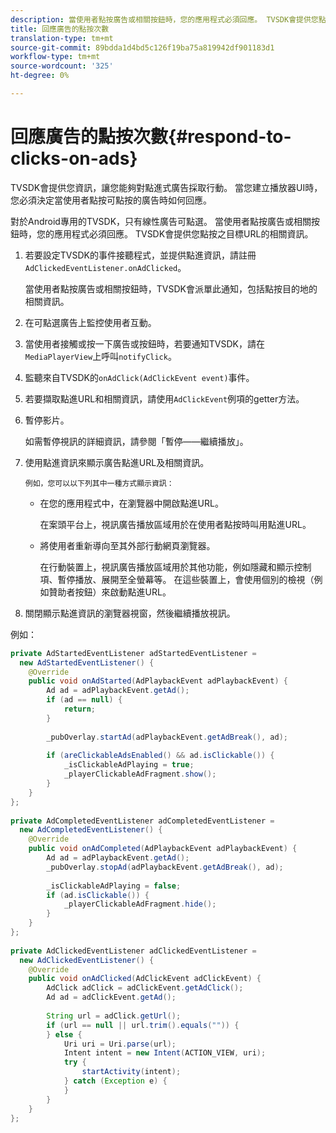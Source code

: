 ```yaml
---
description: 當使用者點按廣告或相關按鈕時，您的應用程式必須回應。 TVSDK會提供您點按之目標URL的相關資訊。
title: 回應廣告的點按次數
translation-type: tm+mt
source-git-commit: 89bdda1d4bd5c126f19ba75a819942df901183d1
workflow-type: tm+mt
source-wordcount: '325'
ht-degree: 0%

---
```



# 回應廣告的點按次數{#respond-to-clicks-on-ads}

TVSDK會提供您資訊，讓您能夠對點進式廣告採取行動。 當您建立播放器UI時，您必須決定當使用者點按可點按的廣告時如何回應。

對於Android專用的TVSDK，只有線性廣告可點選。
當使用者點按廣告或相關按鈕時，您的應用程式必須回應。 TVSDK會提供您點按之目標URL的相關資訊。

1. 若要設定TVSDK的事件接聽程式，並提供點進資訊，請註冊`AdClickedEventListener.onAdClicked`。

   當使用者點按廣告或相關按鈕時，TVSDK會派單此通知，包括點按目的地的相關資訊。
1. 在可點選廣告上監控使用者互動。
1. 當使用者接觸或按一下廣告或按鈕時，若要通知TVSDK，請在`MediaPlayerView`上呼叫`notifyClick`。
1. 監聽來自TVSDK的`onAdClick(AdClickEvent event)`事件。
1. 若要擷取點進URL和相關資訊，請使用`AdClickEvent`例項的getter方法。
1. 暫停影片。

   如需暫停視訊的詳細資訊，請參閱「暫停——繼續播放」。
1. 使用點進資訊來顯示廣告點進URL及相關資訊。

       例如，您可以以下列其中一種方式顯示資訊：
   
   * 在您的應用程式中，在瀏覽器中開啟點進URL。

      在案頭平台上，視訊廣告播放區域用於在使用者點按時叫用點進URL。
   * 將使用者重新導向至其外部行動網頁瀏覽器。

      在行動裝置上，視訊廣告播放區域用於其他功能，例如隱藏和顯示控制項、暫停播放、展開至全螢幕等。 在這些裝置上，會使用個別的檢視（例如贊助者按鈕）來啟動點進URL。

1. 關閉顯示點進資訊的瀏覽器視窗，然後繼續播放視訊。

<!--<a id="example_2D93228E510D438C8AB5559897817A47"></a>-->

例如：

```java
private AdStartedEventListener adStartedEventListener =  
  new AdStartedEventListener() { 
    @Override 
    public void onAdStarted(AdPlaybackEvent adPlaybackEvent) { 
        Ad ad = adPlaybackEvent.getAd(); 
        if (ad == null) { 
            return; 
        } 
 
        _pubOverlay.startAd(adPlaybackEvent.getAdBreak(), ad); 
 
        if (areClickableAdsEnabled() && ad.isClickable()) { 
            _isClickableAdPlaying = true; 
            _playerClickableAdFragment.show(); 
        } 
    } 
}; 
 
private AdCompletedEventListener adCompletedEventListener =  
  new AdCompletedEventListener() { 
    @Override 
    public void onAdCompleted(AdPlaybackEvent adPlaybackEvent) { 
        Ad ad = adPlaybackEvent.getAd(); 
        _pubOverlay.stopAd(adPlaybackEvent.getAdBreak(), ad); 
 
        _isClickableAdPlaying = false; 
        if (ad.isClickable()) { 
            _playerClickableAdFragment.hide(); 
        } 
    } 
}; 
 
private AdClickedEventListener adClickedEventListener =  
  new AdClickedEventListener() { 
    @Override 
    public void onAdClicked(AdClickEvent adClickEvent) { 
        AdClick adClick = adClickEvent.getAdClick(); 
        Ad ad = adClickEvent.getAd(); 
 
        String url = adClick.getUrl(); 
        if (url == null || url.trim().equals("")) { 
        } else { 
            Uri uri = Uri.parse(url); 
            Intent intent = new Intent(ACTION_VIEW, uri); 
            try { 
                startActivity(intent); 
            } catch (Exception e) { 
            } 
        } 
    } 
}; 
```


